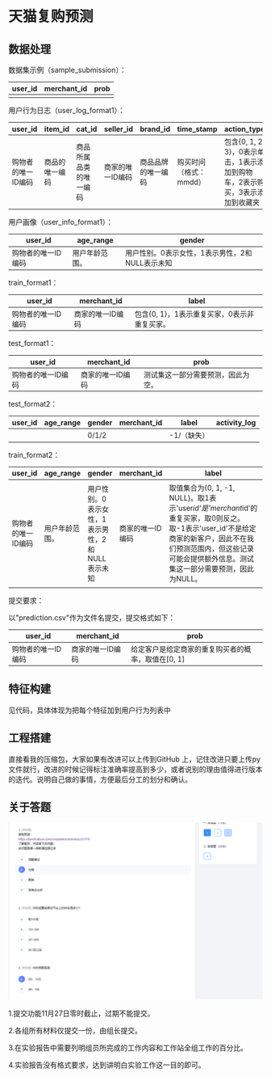 # 天猫复购预测

## 数据处理

数据集示例（sample_submission）：

| user_id | merchant_id | prob |
| ------- | ----------- | ---- |
|         |             |      |

用户行为日志（user_log_format1）：

| user_id            | item_id        | cat_id                 | seller_id        | brand_id           | time_stamp             | action_type                                                  |
| ------------------ | -------------- | ---------------------- | ---------------- | ------------------ | ---------------------- | ------------------------------------------------------------ |
| 购物者的唯一ID编码 | 商品的唯一编码 | 商品所属品类的唯一编码 | 商家的唯一ID编码 | 商品品牌的唯一编码 | 购买时间（格式：mmdd） | 包含{0, 1, 2, 3}，0表示单击，1表示添加到购物车，2表示购买，3表示添加到收藏夹 |

用户画像（user_info_format1）：

| user_id            | age_range      | gender                                          |
| ------------------ | -------------- | ----------------------------------------------- |
| 购物者的唯一ID编码 | 用户年龄范围。 | 用户性别。0表示女性，1表示男性，2和NULL表示未知 |

train_format1：

| user_id            | merchant_id      | label                                        |
| ------------------ | ---------------- | -------------------------------------------- |
| 购物者的唯一ID编码 | 商家的唯一ID编码 | 包含{0, 1}，1表示重复买家，0表示非重复买家。 |

test_format1：

| user_id            | merchant_id      | prob                               |
| ------------------ | ---------------- | ---------------------------------- |
| 购物者的唯一ID编码 | 商家的唯一ID编码 | 测试集这一部分需要预测，因此为空。 |

test_format2：

| user_id | age_range | gender | merchant_id | label       | activity_log |
| ------- | --------- | ------ | ----------- | ----------- | ------------ |
|         |           | 0/1/2  |             | -1/（缺失） |              |

train_format2：

| user_id            | age_range      | gender                                          | merchant_id      | label                                                        | activity_log                                                 |
| ------------------ | -------------- | ----------------------------------------------- | ---------------- | ------------------------------------------------------------ | ------------------------------------------------------------ |
| 购物者的唯一ID编码 | 用户年龄范围。 | 用户性别。0表示女性，1表示男性，2和NULL表示未知 | 商家的唯一ID编码 | 取值集合为{0, 1, -1, NULL}。取1表示'user*id'是'merchant*id'的重复买家，取0则反之。取-1表示'user_id'不是给定商家的新客户，因此不在我们预测范围内，但这些记录可能会提供额外信息。测试集这一部分需要预测，因此为NULL。 | {user*id, merchant*id}之间的每组交易中都记录有item*id, category*id, brand_id, time，用#分隔。记录不按任何特定顺序排序。 |

提交要求：

以"prediction.csv"作为文件名提交，提交格式如下：

| user_id            | merchant_id      | prob                                               |
| ------------------ | ---------------- | -------------------------------------------------- |
| 购物者的唯一ID编码 | 商家的唯一ID编码 | 给定客户是给定商家的重复购买者的概率，取值在[0, 1] |

## 特征构建

见代码，具体体现为把每个特征加到用户行为列表中

## 工程搭建

直接看我的压缩包，大家如果有改进可以上传到GitHub 上，记住改进只要上传py文件就行，改进的时候记得标注准确率提高到多少，或者说别的理由值得进行版本的迭代。说明自己做的事情，方便最后分工的划分和确认。

## 关于答题

![image-20231122234443808](./img/808.png)

1.提交功能11月27日零时截止，过期不能提交。

2.各组所有材料仅提交一份，由组长提交。

3.在实验报告中需要列明组员所完成的工作内容和工作站全组工作的百分比。

4.实验报告没有格式要求，达到讲明白实验工作这一目的即可。